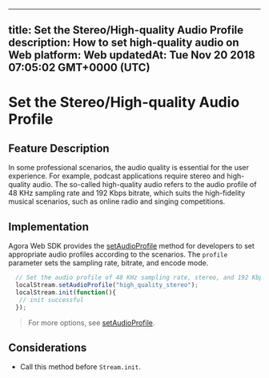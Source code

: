 
---
title: Set the Stereo/High-quality Audio Profile
description: How to set high-quality audio on Web
platform: Web
updatedAt: Tue Nov 20 2018 07:05:02 GMT+0000 (UTC)
---
# Set the Stereo/High-quality Audio Profile
## Feature Description 

In some professional scenarios, the audio quality is essential for the user experience. For example, podcast applications require stereo and high-quality audio. The so-called high-quality audio refers to the audio profile of 48 KHz sampling rate and 192 Kbps bitrate, which suits the high-fidelity musical scenarios, such as online radio and singing competitions.

## Implementation

Agora Web SDK provides the [setAudioProfile](https://docs.agora.io/en/Interactive%20Broadcast/API%20Reference/web/interfaces/agorartc.stream.html#setaudioprofile) method for developers to set appropriate audio profiles according to the scenarios. The `profile` parameter sets the sampling rate, bitrate, and encode mode.

```javascript
  // Set the audio profile of 48 KHz sampling rate, stereo, and 192 Kbps bitrate.
  localStream.setAudioProfile("high_quality_stereo");
  localStream.init(function(){
   // init successful
  });
```

> For more options, see  [setAudioProfile](https://docs.agora.io/en/Interactive%20Broadcast/API%20Reference/web/interfaces/agorartc.stream.html#setaudioprofile).

## Considerations

- Call this method before `Stream.init`.
